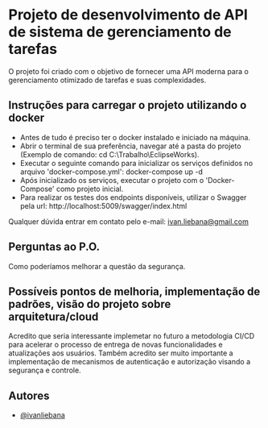 # Projeto de desenvolvimento de API de sistema de gerenciamento de tarefas
O projeto foi criado com o objetivo de fornecer uma API moderna para o gerenciamento otimizado de tarefas e suas complexidades.
## Instruções para carregar o projeto utilizando o docker
- Antes de tudo é preciso ter o docker instalado e iniciado na máquina.
- Abrir o terminal de sua preferência, navegar até a pasta do projeto (Exemplo de comando: cd C:\Trabalho\EclipseWorks).
- Executar o seguinte comando para inicializar os serviços definidos no arquivo 'docker-compose.yml': docker-compose up -d
- Após inicializado os serviços, executar o projeto com o 'Docker-Compose' como projeto inicial.
- Para realizar os testes dos endpoints disponíveis, utilizar o Swagger pela url: http://localhost:5009/swagger/index.html

Qualquer dúvida entrar em contato pelo e-mail: ivan.liebana@gmail.com

## Perguntas ao P.O.
Como poderíamos melhorar a questão da segurança.

## Possíveis pontos de melhoria, implementação de padrões, visão do projeto sobre arquitetura/cloud
Acredito que seria interessante implemetar no futuro a metodologia CI/CD para acelerar o processo de entrega de novas funcionalidades e atualizações aos usuários. Também acredito ser muito importante a implementação de mecanismos de autenticação e autorização visando a segurança e controle. 

## Autores

- [@ivanliebana](https://www.github.com/ivanliebana)
